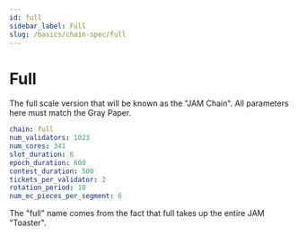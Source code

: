 ```yaml
---
id: full
sidebar_label: Full
slug: /basics/chain-spec/full
---
```


# Full

The full scale version that will be known as the "JAM Chain". All parameters here must match the Gray Paper.

```yaml
chain: full
num_validators: 1023
num_cores: 341
slot_duration: 6
epoch_duration: 600
contest_duration: 500
tickets_per_validator: 2
rotation_period: 10
num_ec_pieces_per_segment: 6
```

The "full" name comes from the fact that full takes up the entire JAM "Toaster".
